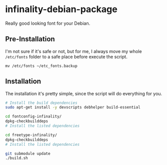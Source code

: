 # infinality-debian-package

Really good looking font for your Debian.

## Pre-Installation

I'm not sure if it's safe or not, but for me, I always move my whole `/etc/fonts` folder to a safe place before execute the script.
```
mv /etc/fonts ~/etc_fonts.backup
```

## Installation
The installation it's pretty simple, since the script will do everything for you.

```bash
# Install the build dependencies
sudo apt-get install -y devscripts debhelper build-essential

cd fontconfig-infinality/
dpkg-checkbuilddeps
# Install the listed dependencies

cd freetype-infinality/
dpkg-checkbuilddeps
# Install the listed dependencies

git submodule update
./build.sh
```